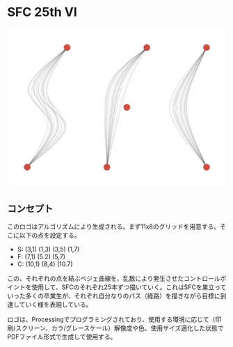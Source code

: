 # SFC 25th VI

![](https://raw.githubusercontent.com/tado/SFC25th/master/25th.png)

## コンセプト

このロゴはアルゴリズムにより生成される。まず11x8のグリッドを用意する。そこに以下の点を設定する。

- S: (3,1) (1,3) (3,5) (1,7)
- F: (7,1) (5.2) (5,7)
- C: (10,1) (8,4) (10.7)

この、それぞれの点を結ぶベジェ曲線を、乱数により発生させたコントロールポイントを使用して、SFCのそれぞれ25本ずつ描いていく。これはSFCを巣立っていった多くの卒業生が、それぞれ自分なりのパス（経路）を描きながら目標に到達していく様を表現している。

ロゴは、Processingでプログラミングされており、使用する環境に応じて（印刷/スクリーン、カラ/グレースケール）解像度や色、使用サイズ適化した状態でPDFファイル形式で生成して使用する。


